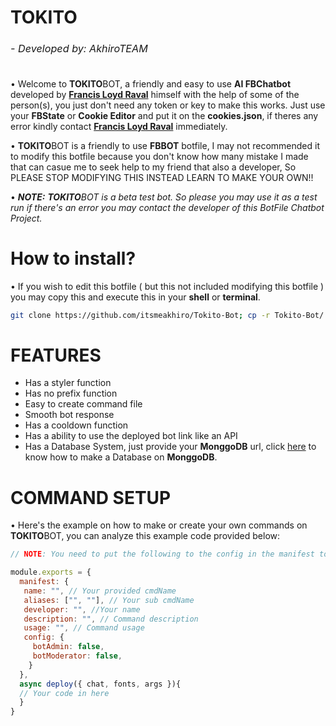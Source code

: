 <h1>TOKITO<sub><sub><sub><h6>- Developed by: AkhiroTEAM</h6></sub></sub></h1>

• Welcome to **TOKITO**BOT, a friendly and easy to use **AI FBChatbot** developed by [**Francis Loyd Raval**](https://www.facebook.com/callmefrancisloyd) himself with the help of some of the person(s), you just don't need any token or key to make this works. Just use your **FBState** or **Cookie Editor** and put it on the **cookies.json**, if theres any error kindly contact [**Francis Loyd Raval**](https://www.facebook.com/callmefrancisloyd) immediately.

• **TOKITO**BOT is a friendly to use **FBBOT** botfile, I may not recommended it to modify this botfile because you don't know how many mistake I made that can casue me to seek help to my friend that also a developer, So PLEASE STOP MODIFYING THIS INSTEAD LEARN TO MAKE YOUR OWN!!

• ***NOTE:*** ***TOKITO****BOT is a beta test bot. So please you may use it as a test run if there's an error you may contact the developer of this BotFile Chatbot Project.*

<h1>How to install?</h1>

• If you wish to edit this botfile ( but this not included modifying this botfile ) you may copy this and execute this in your **shell** or **terminal**.

```bash
git clone https://github.com/itsmeakhiro/Tokito-Bot; cp -r Tokito-Bot/. .; rm -rf Tokito-Bot
```

<h1>FEATURES</h1>

- Has a styler function
- Has no prefix function 
- Easy to create command file
- Smooth bot response
- Has a cooldown function
- Has a ability to use the deployed bot link like an API
- Has a Database System, just provide your **MonggoDB** url, click [here](https://youtu.be/z1f9urHW5xY?si=SKMmw0RHrM9OWN5f) to know how to make a Database on **MonggoDB**.

<h1>COMMAND SETUP</h1>

• Here's the example on how to make or create your own commands on **TOKITO**BOT, you can analyze this example code provided below:

```js
// NOTE: You need to put the following to the config in the manifest to work..

module.exports = {
  manifest: {
   name: "", // Your provided cmdName
   aliases: ["", ""], // Your sub cmdName
   developer: "", //Your name
   description: "", // Command description
   usage: "", // Command usage
   config: {
     botAdmin: false,
     botModerator: false,
    }
  },
  async deploy({ chat, fonts, args }){
  // Your code in here
  }
}
```
